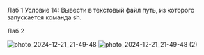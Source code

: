
Лаб 1
Условие 14:
Вывести в текстовый файл путь, из которого запускается команда sh.

Лаб 2

![photo_2024-12-21_21-49-48](https://github.com/user-attachments/assets/b0a5290b-573e-4b8a-b289-6f1114a18efd)
![photo_2024-12-21_21-49-48 (2)](https://github.com/user-attachments/assets/440ffe8c-da37-487f-9af5-fc3b3240872e)
